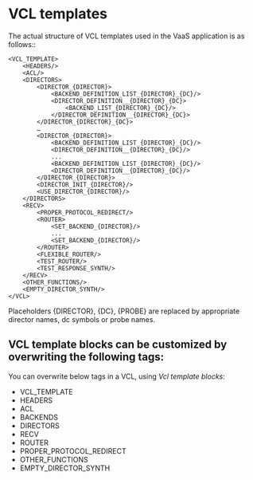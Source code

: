 VCL templates
=============
The actual structure of VCL templates used in the VaaS application is as follows::

    <VCL_TEMPLATE>
        <HEADERS/>
        <ACL/>
        <DIRECTORS>
            <DIRECTOR_{DIRECTOR}>
                <BACKEND_DEFINITION_LIST_{DIRECTOR}_{DC}/>
                <DIRECTOR_DEFINITION__{DIRECTOR}_{DC}>
                    <BACKEND_LIST_{DIRECTOR}_{DC}/>
                </DIRECTOR_DEFINITION__{DIRECTOR}_{DC}>
            </DIRECTOR_{DIRECTOR}_{DC}>
            …
            <DIRECTOR_{DIRECTOR}>
                <BACKEND_DEFINITION_LIST_{DIRECTOR}_{DC}/>
                <DIRECTOR_DEFINITION__{DIRECTOR}_{DC}/>
                ...
                <BACKEND_DEFINITION_LIST_{DIRECTOR}_{DC}/>
                <DIRECTOR_DEFINITION__{DIRECTOR}_{DC}/>
            </DIRECTOR_{DIRECTOR}>
            <DIRECTOR_INIT_{DIRECTOR}/>
            <USE_DIRECTOR_{DIRECTOR}/>
        </DIRECTORS>
        <RECV>
            <PROPER_PROTOCOL_REDIRECT/>
            <ROUTER>
                <SET_BACKEND_{DIRECTOR}/>
                ...
                <SET_BACKEND_{DIRECTOR}/>
            </ROUTER>
            <FLEXIBLE_ROUTER/>
            <TEST_ROUTER/>
            <TEST_RESPONSE_SYNTH/>
        </RECV>
        <OTHER_FUNCTIONS/>
        <EMPTY_DIRECTOR_SYNTH/>
    </VCL>

Placeholders {DIRECTOR}, {DC}, {PROBE} are replaced by appropriate director names, dc symbols or probe names.

VCL template blocks can be customized by overwriting the following tags:
-------------------
You can overwrite below tags in a VCL, using *Vcl template blocks*:

* VCL_TEMPLATE
* HEADERS
* ACL
* BACKENDS
* DIRECTORS
* RECV
* ROUTER
* PROPER_PROTOCOL_REDIRECT
* OTHER_FUNCTIONS
* EMPTY_DIRECTOR_SYNTH